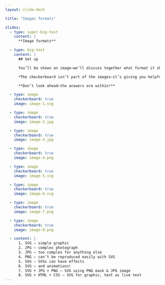 ```yaml
---
layout: slide-deck

title: "Images formats"

slides:
  - type: super-big-text
    content: |
      **Image formats**

  - type: big-text
    content: |
      ## Set up

      You’ll be shown an image—we’ll discuss together what format it should be exported

      *The checkerboard isn’t part of the images—it’s giving you helpful information*

      **Don’t look ahead—the answers are within!**

  - type: image
    checkerboard: true
    image: image-1.svg

  - type: image
    checkerboard: true
    image: image-2.jpg

  - type: image
    checkerboard: true
    image: image-3.jpg

  - type: image
    checkerboard: true
    image: image-4.png

  - type: image
    checkerboard: true
    image: image-5.svg

  - type: image
    checkerboard: true
    image: image-6.svg

  - type: image
    checkerboard: true
    image: image-7.png

  - type: image
    checkerboard: true
    image: image-8.png

  - content: |
      1. SVG — simple graphic
      2. JPG — complex photograph
      3. JPG — too complex for anything else
      4. PNG — can’t be reproduced easily with SVG
      5. SVG — SVGs can have effects
      6. SVG — and animations!
      7. SVG + JPG + PNG — SVG using PNG mask & JPG image
      8. SVG + HTML + CSS — SVG for graphic, text as live text
---
```

